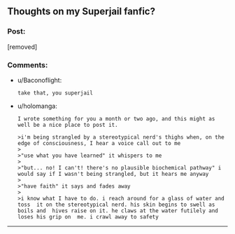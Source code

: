 ## Thoughts on my Superjail fanfic?

### Post:

[removed]

### Comments:

- u/Baconoflight:
  ```
  take that, you superjail
  ```

- u/holomanga:
  ```
  I wrote something for you a month or two ago, and this might as well be a nice place to post it.

  >i'm being strangled by a stereotypical nerd's thighs when, on the edge of consciousness, I hear a voice call out to me  
  >  
  >"use what you have learned" it whispers to me  
  >  
  >"but... no! I can't! there's no plausible biochemical pathway" i would say if I wasn't being strangled, but it hears me anyway  
  >  
  >"have faith" it says and fades away  
  >  
  >i know what I have to do. i reach around for a glass of water and toss  it on the stereotypical nerd. his skin begins to swell as boils and  hives raise on it. he claws at the water futilely and loses his grip on  me. i crawl away to safety
  ```

---

